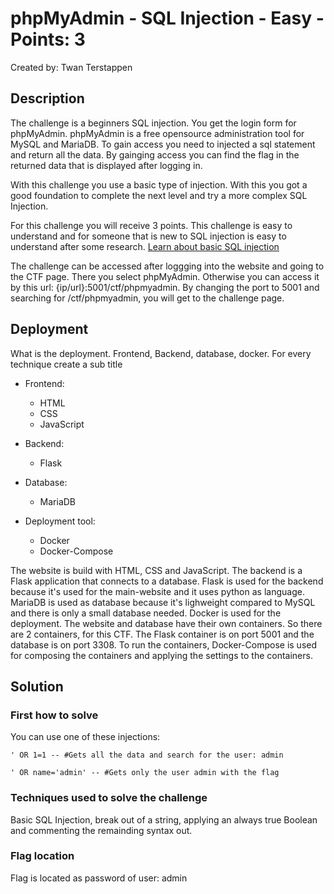 # phpMyAdmin - SQL Injection - Easy - Points: 3
Created by: Twan Terstappen

## Description

The challenge is a beginners SQL injection. You get the login form for phpMyAdmin. phpMyAdmin is a free opensource administration tool for MySQL and MariaDB. To gain access you need to injected a sql statement and return all the data. 
By gainging access you can find the flag in the returned data that is displayed after logging in.

With this challenge you use a basic type of injection. With this you got a good foundation to complete the next level and try a more complex SQL Injection.

For this challenge you will receive 3 points. This challenge is easy to understand and for someone that is new to SQL injection is easy to understand after some research. [Learn about basic SQL injection](https://www.w3schools.com/sql/sql_injection.asp)

The challenge can be accessed after loggging into the website and going to the CTF page. There you select phpMyAdmin. 
Otherwise you can access it by this url: {ip/url}:5001/ctf/phpmyadmin. 
By changing the port to 5001 and searching for /ctf/phpmyadmin, you will get to the challenge page.


## Deployment

What is the deployment. Frontend, Backend, database, docker.
For every technique create a sub title
- Frontend:
    - HTML
    - CSS
    - JavaScript

- Backend:
    - Flask

- Database:
    - MariaDB

- Deployment tool:
    - Docker
    - Docker-Compose

The website is build with HTML, CSS and JavaScript. The backend is a Flask application that connects to a database. Flask is used for the backend because it's used for the main-website and it uses python as language. MariaDB is used as database because it's lighweight compared to MySQL and there is only a small database needed. Docker is used for the deployment. The website and database have their own containers. So there are 2 containers, for this CTF. The Flask container is on port 5001 and the database is on port 3308. To run the containers, Docker-Compose is used for composing the containers and applying the settings to the containers.



## Solution

 

### First how to solve
You can use one of these injections:
```
' OR 1=1 -- #Gets all the data and search for the user: admin
```
```
' OR name='admin' -- #Gets only the user admin with the flag
```
### Techniques used to solve the challenge
Basic SQL Injection, break out of a string, applying an always true Boolean and commenting the remainding syntax out.
### Flag location
Flag is located as password of user: admin